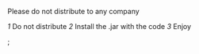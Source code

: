 Please do not distribute to any company

*1* Do not distribute
*2* Install the .jar with the code 
*3* Enjoy


;